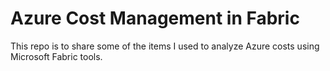 
# Azure Cost Management in Fabric 
This repo is to share some of the items I used to analyze Azure costs using Microsoft Fabric tools. 


